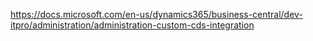 https://docs.microsoft.com/en-us/dynamics365/business-central/dev-itpro/administration/administration-custom-cds-integration